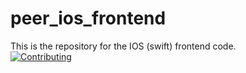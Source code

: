 # peer_ios_frontend
This is the repository for the IOS (swift) frontend code.  
[![Contributing](https://img.shields.io/badge/Contributing-Guidelines-blue.svg)](https://github.com/peer-network/.github/blob/main/CONTRIBUTING.md)  